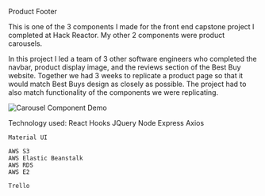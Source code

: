 Product Footer

This is one of the 3 components I made for the front end capstone project I completed at Hack Reactor.  My other 2 components were product carousels.

In this project I led a team of 3 other software engineers who completed the navbar, product display image, and the reviews section of the Best Buy website.  Together we had 3 weeks to replicate a product page so that it would match Best Buys design as closely as possible.  The project had to also match functionality of the components we were replicating.

![Carousel Component Demo](demo/footer.gif)

Technology used:
    React
    Hooks
    JQuery
    Node
    Express
    Axios

    Material UI

    AWS S3
    AWS Elastic Beanstalk
    AWS RDS
    AWS E2

    Trello